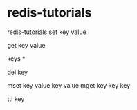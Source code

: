 # redis-tutorials
redis-tutorials
set key value

get key value

keys *

del key

mset key value key value
mget key key key


ttl key


